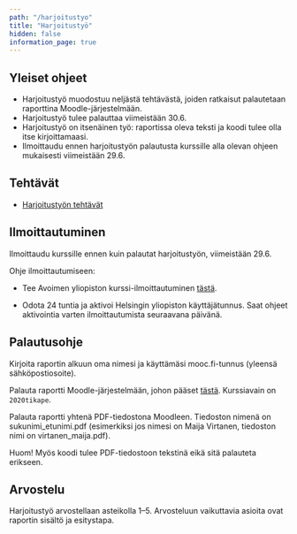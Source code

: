 ```yaml
---
path: "/harjoitustyo"
title: "Harjoitustyö"
hidden: false
information_page: true
---
```


## Yleiset ohjeet

* Harjoitustyö muodostuu neljästä tehtävästä, joiden ratkaisut palautetaan raporttina Moodle-järjestelmään.
* Harjoitustyö tulee palauttaa viimeistään 30.6.
* Harjoitustyö on itsenäinen työ: raportissa oleva teksti ja koodi tulee olla itse kirjoittamaasi.
* Ilmoittaudu ennen harjoitustyön palautusta kurssille alla olevan ohjeen mukaisesti viimeistään 29.6.

## Tehtävät

* [Harjoitustyön tehtävät](/harjoitustyo-tehtavat)

## Ilmoittautuminen

Ilmoittaudu kurssille ennen kuin palautat harjoitustyön, viimeistään 29.6.

Ohje ilmoittautumiseen:

* Tee Avoimen yliopiston kurssi-ilmoittautuminen [tästä](https://www.avoin.helsinki.fi/palvelut/esittely.aspx?o=135019800).

* Odota 24 tuntia ja aktivoi Helsingin yliopiston käyttäjätunnus. Saat ohjeet aktivointia varten ilmoittautumista seuraavana päivänä.

## Palautusohje

Kirjoita raportin alkuun oma nimesi ja käyttämäsi mooc.fi-tunnus (yleensä sähköpostiosoite).

Palauta raportti Moodle-järjestelmään, johon pääset [tästä](https://moodle.helsinki.fi/course/view.php?id=38331).
Kurssiavain on `2020tikape`.

Palauta raportti yhtenä PDF-tiedostona Moodleen. Tiedoston nimenä on sukunimi_etunimi.pdf (esimerkiksi jos nimesi on Maija Virtanen, tiedoston nimi on virtanen_maija.pdf).

Huom! Myös koodi tulee PDF-tiedostoon tekstinä eikä sitä palauteta erikseen.

## Arvostelu

Harjoitustyö arvostellaan asteikolla 1–5. Arvosteluun vaikuttavia asioita ovat raportin sisältö ja esitystapa.